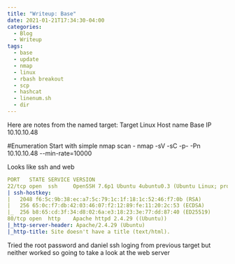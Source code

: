 ```yaml
---
title: "Writeup: Base"
date: 2021-01-21T17:34:30-04:00
categories:
  - Blog
  - Writeup
tags:
  - base
  - update
  - nmap
  - linux
  - rbash breakout
  - scp
  - hashcat
  - linenum.sh
  - dir
---
```


Here are notes from the named target:
Target Linux
Host name Base
IP 10.10.10.48

#Enumeration
Start with simple nmap scan - nmap -sV -sC -p- -Pn 10.10.10.48 --min-rate=10000

Looks like ssh and web
```yaml
PORT   STATE SERVICE VERSION
22/tcp open  ssh     OpenSSH 7.6p1 Ubuntu 4ubuntu0.3 (Ubuntu Linux; protocol 2.0)
| ssh-hostkey: 
|   2048 f6:5c:9b:38:ec:a7:5c:79:1c:1f:18:1c:52:46:f7:0b (RSA)
|   256 65:0c:f7:db:42:03:46:07:f2:12:89:fe:11:20:2c:53 (ECDSA)
|_  256 b8:65:cd:3f:34:d8:02:6a:e3:18:23:3e:77:dd:87:40 (ED25519)
80/tcp open  http    Apache httpd 2.4.29 ((Ubuntu))
|_http-server-header: Apache/2.4.29 (Ubuntu)
|_http-title: Site doesn't have a title (text/html).

```
Tried the root password and daniel ssh loging from previous target but neither worked so going to take a look at the web server

